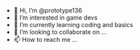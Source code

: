 - 👋 Hi, I’m @prototype136
- 👀 I’m interested in game devs 
- 🌱 I’m currently learning coding and basics
- 💞️ I’m looking to collaborate on ...
- 📫 How to reach me ...

<!---
prototype136/prototype136 is a ✨ special ✨ repository because its `README.md` (this file) appears on your GitHub profile.
You can click the Preview link to take a look at your changes.
--->
